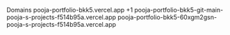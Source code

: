 Domains
pooja-portfolio-bkk5.vercel.app
+1
pooja-portfolio-bkk5-git-main-pooja-s-projects-f514b95a.vercel.app
pooja-portfolio-bkk5-60xgm2gsn-pooja-s-projects-f514b95a.vercel.app
